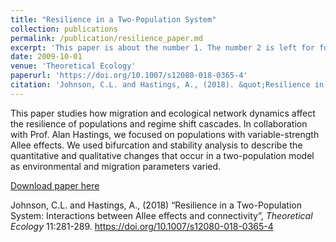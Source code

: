 ```yaml
---
title: "Resilience in a Two-Population System"
collection: publications
permalink: /publication/resilience_paper.md
excerpt: 'This paper is about the number 1. The number 2 is left for future work.'
date: 2009-10-01
venue: 'Theoretical Ecology'
paperurl: 'https://doi.org/10.1007/s12080-018-0365-4'
citation: 'Johnson, C.L. and Hastings, A., (2018). &quot;Resilience in a Two-Population System: Interactions between Allee effects and connectivity.&quot; <i>Theoretical Ecology</i> 11:281-289.'
---
```

This paper studies how migration and ecological network dynamics affect the resilience of populations and regime shift cascades. 
In collaboration with Prof. Alan Hastings, we focused on populations with variable-strength Allee effects. 
We used bifurcation and stability analysis to describe the quantitative and qualitative changes that occur in a two-population model as environmental and migration parameters varied.

[Download paper here](http://academicpages.github.io/files/resilience_paper.pdf)

Johnson, C.L. and Hastings, A., (2018) “Resilience in a Two-Population System: Interactions between Allee effects and connectivity”, <i>Theoretical Ecology</i> 11:281-289. 
https://doi.org/10.1007/s12080-018-0365-4
